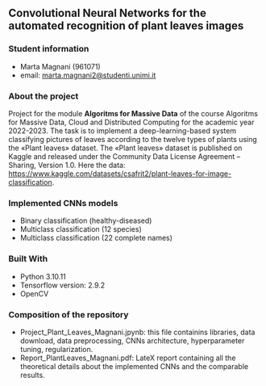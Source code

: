## Convolutional  Neural Networks for the automated recognition of plant leaves images

### Student information
- Marta Magnani (961071)
- email: marta.magnani2@studenti.unimi.it

### About the project
Project for the module **Algoritms for Massive Data** of the course Algoritms for Massive Data, Cloud and Distributed Computing for the academic year 2022-2023. The task is to implement a deep-learning-based system classifying pictures of leaves according to the twelve types of plants using the «Plant leaves» dataset. The «Plant leaves» dataset is published on Kaggle and released under the Community Data License Agreement – Sharing, Version 1.0. Here the data: https://www.kaggle.com/datasets/csafrit2/plant-leaves-for-image-classification.

### Implemented CNNs models
- Binary classification (healthy-diseased)
- Multiclass classification (12 species)
- Multiclass classification (22 complete names)

### Built With
* Python 3.10.11
* Tensorflow version: 2.9.2
* OpenCV

### Composition of the repository
- Project_Plant_Leaves_Magnani.jpynb: this file containins libraries, data download, data preprocessing, CNNs architecture, hyperparameter tuning, regularization.
- Report_PlantLeaves_Magnani.pdf: LateX report containing all the theoretical details about the implemented CNNs and the comparable results.
